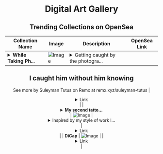 <div align="center">

# Digital Art Gallery

## Trending Collections on OpenSea

| Collection Name                       | Image                                                                                     | Description                       | OpenSea Link                                                                                          |
|---------------------------------------|-------------------------------------------------------------------------------------------|-----------------------------------|--------------------------------------------------------------------------------------------------------|
| **<details><summary>While Taking Ph...</summary>While Taking Photographs</details>** | ![Image](https://i.seadn.io/s/raw/files/a52b47bc18372d0b93a9f6eb47145d8c.jpg?w=500&auto=format?w=200&auto=format) | <details><summary>Getting caught by the photogra...</summary>Getting caught by the photographer while taking a photo.
I caught him without him knowing
--
See more by Suleyman Tutus on Remx at remx.xyz/suleyman-tutus</details> | <details><summary>Link</summary>[While Taking Photographs](https://opensea.io/collection/while-taking-photographs)</details> |
| **<details><summary>My second tatto...</summary>My second tattoo</details>** | ![Image](https://i.seadn.io/s/raw/files/360035ecd08ac05ffed3f898d8330ef4.jpg?w=500&auto=format?w=200&auto=format) | <details><summary>Inspired by my style of work I...</summary>Inspired by my style of work I designed a second tattoo on my art. 

It will serve as a reminder to always keep going
--
See more by Artifex on Remx at remx.xyz/artifex</details> | <details><summary>Link</summary>[My second tattoo](https://opensea.io/collection/my-second-tattoo)</details> |
| **DiCap** | ![Image](https://i.seadn.io/s/raw/files/b469beae6e3a883a991945d76f047ea4.jpg?w=500&auto=format?w=200&auto=format) |  | <details><summary>Link</summary>[DiCap](https://opensea.io/collection/dicap-1)</details> |

</div>